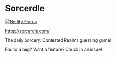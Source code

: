 # Sorcerdle
[![Netlify Status](https://api.netlify.com/api/v1/badges/dd7e03f6-ee40-4fb8-9ab7-06ef912560c8/deploy-status)](https://app.netlify.com/sites/sorcerdle/deploys)

https://sorcerdle.com/

The daily Sorcery: Contested Realms guessing game!

Found a bug? Want a feature? Chuck in an issue!
